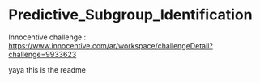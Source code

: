 # Predictive_Subgroup_Identification
Innocentive challenge : https://www.innocentive.com/ar/workspace/challengeDetail?challenge=9933623

yaya this is the readme 
